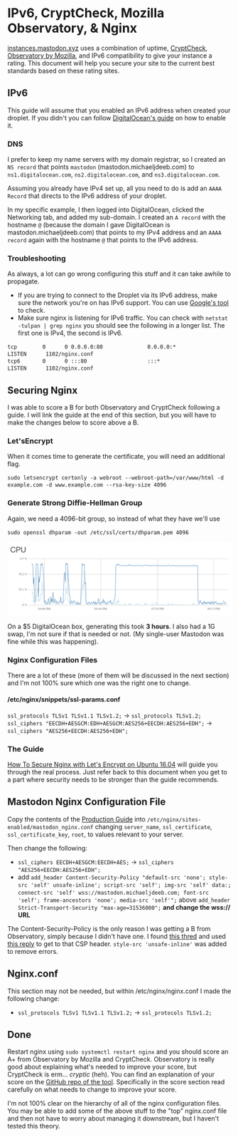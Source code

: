 IPv6, CryptCheck, Mozilla Observatory, & Nginx
========

[instances.mastodon.xyz](https://instances.mastodon.xyz) uses a combination of uptime, [CryptCheck](https://tls.imirhil.fr), [Observatory by Mozilla](https://observatory.mozilla.org), and IPv6 compatibility to give your instance a rating. This document will help you secure your site to the current best standards based on these rating sites.

## IPv6

This guide will assume that you enabled an IPv6 address when created your droplet. If you didn't you can follow [DigitalOcean's guide](https://www.digitalocean.com/community/tutorials/how-to-enable-ipv6-for-digitalocean-droplets) on how to enable it.

### DNS

I prefer to keep my name servers with my domain registrar, so I created an `NS record` that points `mastodon` (mastodon.michaeljdeeb.com) to `ns1.digitalocean.com`, `ns2.digitalocean.com`, and `ns3.digitalocean.com`.

Assuming you already have IPv4 set up, all you need to do is add an `AAAA Record` that directs to the IPv6 address of your droplet.

In my specific example, I then logged into DigitalOcean, clicked the Networking tab, and added my sub-domain. I created an `A record` with the hostname `@` (because the domain I gave DigitalOcean is mastodon.michaeljdeeb.com) that points to my IPv4 address and an `AAAA record` again with the hostname `@` that points to the IPv6 address.

### Troubleshooting

As always, a lot can go wrong configuring this stuff and it can take awhile to propagate.

- If you are trying to connect to the Droplet via its IPv6 address, make sure the network you're on has IPv6 support. You can use [Google's tool](http://ipv6test.google.com) to check.
- Make sure nginx is listening for IPv6 traffic. You can check with `netstat -tulpan | grep nginx` you should see the following in a longer list. The first one is IPv4, the second is IPv6.
```
tcp        0      0 0.0.0.0:80              0.0.0.0:*               LISTEN      1102/nginx.conf
tcp6       0      0 :::80                   :::*                    LISTEN      1102/nginx.conf
```

## Securing Nginx

I was able to score a B for both Observatory and CryptCheck following a guide. I will link the guide at the end of this section, but you will have to make the changes below to score above a B.

### Let'sEncrypt

When it comes time to generate the certificate, you will need an additional flag.
```
sudo letsencrypt certonly -a webroot --webroot-path=/var/www/html -d example.com -d www.example.com --rsa-key-size 4096
```

### Generate Strong Diffie-Hellman Group

Again, we need a 4096-bit group, so instead of what they have we'll use
```
sudo openssl dhparam -out /etc/ssl/certs/dhparam.pem 4096
```

![DigitalOcean CPU Graph](assets/images/diffie-hellman-gen.png)

On a $5 DigitalOcean box, generating this took **3 hours**. I also had a 1G swap, I'm not sure if that is needed or not. (My single-user Mastodon was fine while this was happening).

### Nginx Configuration Files

There are a lot of these (more of them will be discussed in the next section) and I'm not 100% sure which one was the right one to change.

#### /etc/nginx/snippets/ssl-params.conf
`ssl_protocols TLSv1 TLSv1.1 TLSv1.2;` -> `ssl_protocols TLSv1.2;`
`ssl_ciphers "EECDH+AESGCM:EDH+AESGCM:AES256+EECDH:AES256+EDH";` -> `ssl_ciphers "AES256+EECDH:AES256+EDH";`

### The Guide
[How To Secure Nginx with Let's Encrypt on Ubuntu 16.04](https://www.digitalocean.com/community/tutorials/how-to-secure-nginx-with-let-s-encrypt-on-ubuntu-16-04) will guide you through the real process. Just refer back to this document when you get to a part where security needs to be stronger than the guide recommends.

## Mastodon Nginx Configuration File
Copy the contents of the [Production Guide](https://github.com/tootsuite/documentation/blob/master/Running-Mastodon/Production-guide.md#nginx) into `/etc/nginx/sites-enabled/mastodon_nginx.conf` changing `server_name`, `ssl_certificate`, `ssl_certificate_key`, `root`, to values relevant to your server.

Then change the following:
- `ssl_ciphers EECDH+AESGCM:EECDH+AES;` -> `ssl_ciphers "AES256+EECDH:AES256+EDH";`
- add `add_header Content-Security-Policy "default-src 'none'; style-src 'self'
unsafe-inline'; script-src 'self'; img-src 'self' data:; connect-src 'self' wss://mastodon.michaeljdeeb.com; font-src 'self'; frame-ancestors 'none'; media-src 'self'";` above `add_header Strict-Transport-Security "max-age=31536000";` **and change the wss:// URL**

The Content-Security-Policy is the only reason I was getting a B from Observatory, simply because I didn't have one. I found [this thred](https://mastodon.al/users/Spike/updates/27) and used [this reply](https://social.papill0n.org/users/lu/updates/6) to get to that CSP header. `style-src 'unsafe-inline'` was added to remove errors.

## Nginx.conf

This section may not be needed, but within /etc/nginx/nginx.conf I made the following change:
- `ssl_protocols TLSv1 TLSv1.1 TLSv1.2;` -> `ssl_protocols TLSv1.2;`

## Done

Restart nginx using `sudo systemctl restart nginx` and you should score an A+ from Observatory by Mozilla and CryptCheck. Observatory is really good about explaining what's needed to improve your score, but CryptCheck is erm... _cryptic_ (heh). You can find an explanation of your score on the [GitHub repo of the tool](https://github.com/aeris/cryptcheck#understanding-results). Specifically in the score section read carefully on what needs to change to improve your score.

I'm not 100% clear on the hierarchy of all of the nginx configuration files. You may be able to add some of the above stuff to the "top" nginx.conf file and then not have to worry about managing it downstream, but I haven't tested this theory.
